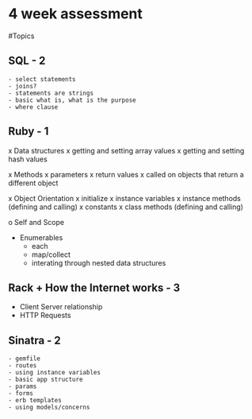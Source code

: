# 4 week assessment

#Topics

## SQL - 2

	- select statements
	- joins?
	- statements are strings
	- basic what is, what is the purpose
	- where clause

## Ruby - 1

x Data structures
	x getting and setting array values
	x getting and setting hash values

x Methods
	x parameters
	x return values
	x called on objects that return a different object

x Object Orientation
	x initialize
	x instance variables
	x instance methods (defining and calling)
	x constants
	x class methods (defining and calling)

o Self and Scope

- Enumerables
	- each
	- map/collect
	- interating through nested data structures


## Rack + How the Internet works - 3

- Client Server relationship
- HTTP Requests

## Sinatra - 2 

	- gemfile
	- routes
	- using instance variables
	- basic app structure
	- params
	- forms
	- erb templates
	- using models/concerns
